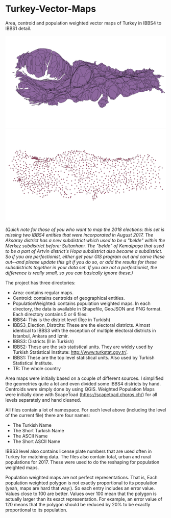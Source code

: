 # Turkey-Vector-Maps
Area, centroid and population weighted vector maps of Turkey in IBBS4 to IBBS1 detail.

![IBBS4 Population Weighted Map](/PopulationWeighted/PNG/IBBS4.png?raw=true "IBBS4 Population Weighted Map")
![IBBS4 Centroid Map](/Centroids/PNG/IBBS4.png?raw=true "IBBS4 Centroid Map")
    
*(Quick note for those of you who want to map the 2018 elections: this set is missing two IBBS4 entities that were incorporated in August 2017. The Aksaray district has a new subdistrict which used to be a "belde" within the Merkez subdistrict before: Sultanhanı. The "belde" of Kemalpaşa that used to be a part of Artvin district's Hopa subdistrict also became a subdistrict. So if you are perfectionist, either get your GIS program out and carve these out--and please update this git if you do so, or add the results for these subsdistricts together in your data set. If you are not a perfectionist, the difference is really small, so you can basically ignore these:)*

The project has three directories:
- Area: contains regular maps.
- Centroid: contains centroids of geographical entities.
- PopulationWeighted: contains population weighted maps.
In each directory, the data is available in Shapefile, GeoJSON and PNG format.
Each directory contains 5 or 6 files:
- IBBS4: This is the district level (İlçe in Turkish)
- IBBS3_Election_Distrcits: These are the electoral districts. Almost identical to IBBS3 with the exception of multiple electoral districts in Istanbul, Ankara and Izmir.
- IBBS3: Districts (İl in Turkish)
- IBBS2: These are the sub statistical units. They are widely used by Turkish Statistical Institute: http://www.turkstat.gov.tr/.
- IBBS1: These are the top level statistical units. Also used by Turkish Statistical Institute.
- TR: The whole country

Area maps were initially based on a couple of different sources. I simplified the geometries quite a lot and even divided some IBBS4 districts by hand.
Centroids were simply done by using QGIS.
Weighted Population Maps were initially done with ScapeToad (https://scapetoad.choros.ch/) for all levels separately and hand cleaned.

All files contain a lot of namespace. For each level above (including the level of the current file) there are four names:
- The Turkish Name
- The Short Turkish Name
- The ASCII Name
- The Short ASCII Name

IBBS3 level also contains license plate numbers that are used often in Turkey for matching data.
The files also contain total, urban and rural populations for 2017. These were used to do the reshaping for population weighted maps.

Population weighted maps are not perfect representations. That is, Each population weighted polygon is not exactly proportional to its population (yeah, maps are hard that way:). So each entry includes an error value. Values close to 100 are better. Values over 100 mean that the polygon is actually larger than its exact representation. For example, an error value of 120 means that the polygon should be reduced by 20% to be exactly proportional to its population. 
